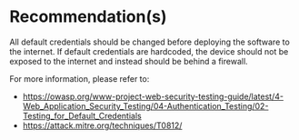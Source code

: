 # Recommendation(s)

All default credentials should be changed before deploying the software to the internet. If default credentials are hardcoded, the device should not be exposed to the internet and instead should be behind a firewall.

For more information, please refer to:

- <https://owasp.org/www-project-web-security-testing-guide/latest/4-Web_Application_Security_Testing/04-Authentication_Testing/02-Testing_for_Default_Credentials>
- <https://attack.mitre.org/techniques/T0812/>
